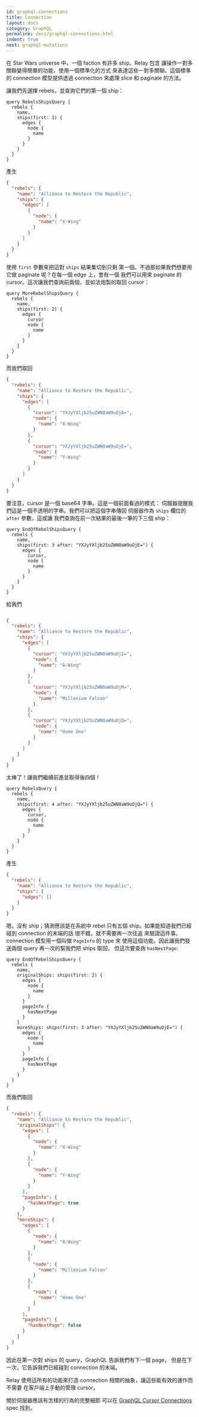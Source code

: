 ```yaml
---
id: graphql-connections
title: Connection
layout: docs
category: GraphQL
permalink: docs/graphql-connections.html
indent: true
next: graphql-mutations
---
```


在 Star Wars universe 中，一個 faction 有許多 ship。Relay 包含
讓操作一對多關聯變得簡單的功能，使用一個標準化的方式
來表達這些一對多關聯。這個標準的 connection
模型提供透過 connection 來處理 slice 和 paginate 的方法。

讓我們先選擇 rebels，並查詢它們的第一個 ship：

```
query RebelsShipsQuery {
  rebels {
    name,
    ships(first: 1) {
      edges {
        node {
          name
        }
      }
    }
  }
}
```

產生

```json
{
  "rebels": {
    "name": "Alliance to Restore the Republic",
    "ships": {
      "edges": [
        {
          "node": {
            "name": "X-Wing"
          }
        }
      ]
    }
  }
}
```

使用 `first` 參數來把這對 `ships` 結果集切到只剩
第一個。不過那如果我們想要用它做 paginate 呢？在每一個 edge 上，會有一個
我們可以用來 paginate 的 cursor。這次讓我們查詢前兩個，並如法炮製的取回 cursor：

```
query MoreRebelShipsQuery {
  rebels {
    name,
    ships(first: 2) {
      edges {
        cursor
        node {
          name
        }
      }
    }
  }
}
```

而我們取回

```json
{
  "rebels": {
    "name": "Alliance to Restore the Republic",
    "ships": {
      "edges": [
        {
          "cursor": "YXJyYXljb25uZWN0aW9uOjA=",
          "node": {
            "name": "X-Wing"
          }
        },
        {
          "cursor": "YXJyYXljb25uZWN0aW9uOjE=",
          "node": {
            "name": "Y-Wing"
          }
        }
      ]
    }
  }
}
```

要注意，cursor 是一個 base64 字串。這是一個前面看過的模式：
伺服器提醒我們這是一個不透明的字串。我們可以把這個字串傳回
伺服器作為 `ships` 欄位的 `after` 參數，這或讓
我們查詢在前一次結果的最後一筆的下三個 ship：

```
query EndOfRebelShipsQuery {
  rebels {
    name,
    ships(first: 3 after: "YXJyYXljb25uZWN0aW9uOjE=") {
      edges {
        cursor,
        node {
          name
        }
      }
    }
  }
}
```

給我們

```json

{
  "rebels": {
    "name": "Alliance to Restore the Republic",
    "ships": {
      "edges": [
        {
          "cursor": "YXJyYXljb25uZWN0aW9uOjI=",
          "node": {
            "name": "A-Wing"
          }
        },
        {
          "cursor": "YXJyYXljb25uZWN0aW9uOjM=",
          "node": {
            "name": "Millenium Falcon"
          }
        },
        {
          "cursor": "YXJyYXljb25uZWN0aW9uOjQ=",
          "node": {
            "name": "Home One"
          }
        }
      ]
    }
  }
}
```

太棒了！讓我們繼續前進並取得後四個！

```
query RebelsQuery {
  rebels {
    name,
    ships(first: 4 after: "YXJyYXljb25uZWN0aW9uOjQ=") {
      edges {
        cursor,
        node {
          name
        }
      }
    }
  }
}
```

產生

```json
{
  "rebels": {
    "name": "Alliance to Restore the Republic",
    "ships": {
      "edges": []
    }
  }
}
```

嗯。沒有 ship；猜測應該是在系統中 rebel 只有五個
ship。如果能知道我們已經碰到 connection 的末端的話
很不錯，就不需要再一次往返
來驗證這件事。connection 模型用一個叫做 `PageInfo` 的 type 來
使用這個功能。因此讓我們發送兩個 query 再一次的幫我們把 ships 取回，
但這次要查詢 `hasNextPage`:

```
query EndOfRebelShipsQuery {
  rebels {
    name,
    originalShips: ships(first: 2) {
      edges {
        node {
          name
        }
      }
      pageInfo {
        hasNextPage
      }
    }
    moreShips: ships(first: 3 after: "YXJyYXljb25uZWN0aW9uOjE=") {
      edges {
        node {
          name
        }
      }
      pageInfo {
        hasNextPage
      }
    }
  }
}
```

而我們取回

```json
{
  "rebels": {
    "name": "Alliance to Restore the Republic",
    "originalShips": {
      "edges": [
        {
          "node": {
            "name": "X-Wing"
          }
        },
        {
          "node": {
            "name": "Y-Wing"
          }
        }
      ],
      "pageInfo": {
        "hasNextPage": true
      }
    },
    "moreShips": {
      "edges": [
        {
          "node": {
            "name": "A-Wing"
          }
        },
        {
          "node": {
            "name": "Millenium Falcon"
          }
        },
        {
          "node": {
            "name": "Home One"
          }
        }
      ],
      "pageInfo": {
        "hasNextPage": false
      }
    }
  }
}
```

因此在第一次對 ships 的 query，GraphQL 告訴我們有下一個 page，
但是在下一次，它告訴我們已經碰到 connection 的末端。

Relay 使用這所有的功能來打造 connection
相關的抽象，讓這些能有效的運作而不需要
在客戶端上手動的管理 cursor。

關於伺服器應該有怎樣的行為的完整細節
可以在 [GraphQL Cursor Connections](../graphql/connections.htm) spec 找到。
